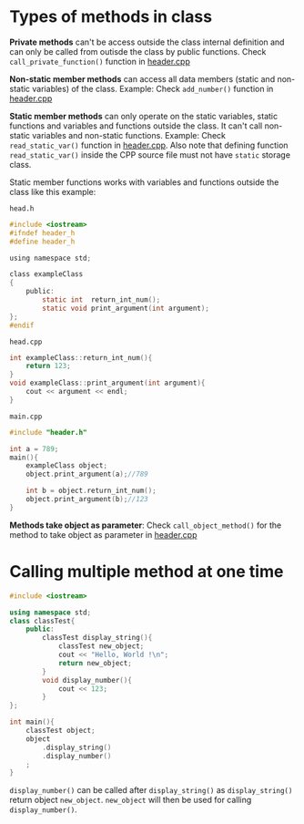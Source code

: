 # Types of methods in class

**Private methods** can't be access outside the class internal definition and can only be called from outisde the class by public functions. Check ``call_private_function()`` function in [header.cpp](https://github.com/TranPhucVinh/Cplusplus/blob/master/Introduction/OOP/Example/header.cpp)

**Non-static member methods** can access all data members (static and non-static variables) of the class. Example: Check ``add_number()`` function in [header.cpp](https://github.com/TranPhucVinh/Cplusplus/blob/master/Introduction/OOP/Example/header.cpp)

**Static member methods** can only operate on the static variables, static functions and variables and functions outside the class. It can't call non-static variables and non-static functions. Example: Check ``read_static_var()`` function in [header.cpp](https://github.com/TranPhucVinh/Cplusplus/blob/master/Introduction/OOP/Example/header.cpp). Also note that defining function ``read_static_var()`` inside the CPP source file must not have ``static`` storage class.

Static member functions works with variables and functions outside the class like this example:

``head.h``

```c
#include <iostream>
#ifndef header_h
#define header_h

using namespace std;

class exampleClass
{
  	public:
		static int 	return_int_num();
		static void print_argument(int argument);
};
#endif
```
``head.cpp``
```cpp
int exampleClass::return_int_num(){
    return 123;
}
void exampleClass::print_argument(int argument){
    cout << argument << endl;
}
```

``main.cpp``

```cpp
#include "header.h"

int a = 789;
main(){
	exampleClass object;
	object.print_argument(a);//789

	int b = object.return_int_num();
	object.print_argument(b);//123
}
```

**Methods take object as parameter**: Check ``call_object_method()`` for the method to take object as parameter in [header.cpp](https://github.com/TranPhucVinh/Cplusplus/blob/master/Introduction/OOP/Example/header.cpp)

# Calling multiple method at one time

```cpp
#include <iostream>

using namespace std;
class classTest{
	public:
		classTest display_string(){
            classTest new_object;
			cout << "Hello, World !\n";
            return new_object;
		}
        void display_number(){
			cout << 123;
		}
};

int main(){
	classTest object;
    object
        .display_string()
        .display_number()
    ;
}
  ```
  
``display_number()`` can be called after ``display_string()`` as ``display_string()`` return object ``new_object``. ``new_object`` will then be used for calling ``display_number()``.
